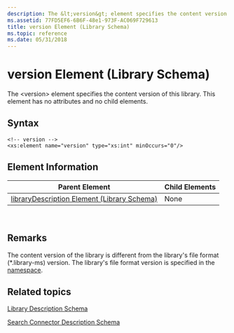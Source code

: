 ```yaml
---
description: The &lt;version&gt; element specifies the content version of this library. This element has no attributes and no child elements.
ms.assetid: 77FD5EF6-6B6F-48e1-973F-AC069F729613
title: version Element (Library Schema)
ms.topic: reference
ms.date: 05/31/2018
---
```


# version Element (Library Schema)

The &lt;version&gt; element specifies the content version of this library. This element has no attributes and no child elements.

## Syntax

``` syntax
<!-- version -->
<xs:element name="version" type="xs:int" minOccurs="0"/>
```

## Element Information



| Parent Element                                                               | Child Elements |
|------------------------------------------------------------------------------|----------------|
| [libraryDescription Element (Library Schema)](schema-librarydescription.md) | None           |



 

## Remarks

The content version of the library is different from the library's file format (\*.library-ms) version. The library's file format version is specified in the [namespace](library-schema-entry.md).

## Related topics

<dl> <dt>

[Library Description Schema](library-schema-entry.md)
</dt> <dt>

[Search Connector Description Schema](../search/search-sconn-desc-schema-entry.md)
</dt> </dl>

 

 

